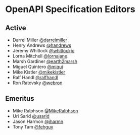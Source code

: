 # OpenAPI Specification Editors

## Active
* Darrel Miller [@darrelmiller](https://github.com/darrelmiller)
* Henry Andrews [@handrews](https://github.com/handrews)
* Jeremy Whitlock [@whitlockjc](https://github.com/whitlockjc)
* Lorna Mitchell [@lornajane](https://github.com/lornajane)
* Marsh Gardiner [@earth2marsh](https://github.com/earth2marsh)
* Miguel Quintero [@miqui](https://github.com/miqui)
* Mike Kistler [@mikekistler](https://github.com/mikekistler)
* Ralf Handl [@ralfhandl](https://github.com/ralfhandl)
* Ron Ratovsky [@webron](https://github.com/webron)

## Emeritus
* Mike Ralphson [@MikeRalphson](https://github.com/MikeRalphson)
* Uri Sarid [@usarid](https://github.com/usarid)
* Jason Harmon [@jharmn](https://github.com/jharmn)
* Tony Tam [@fehguy](https://github.com/fehguy)
